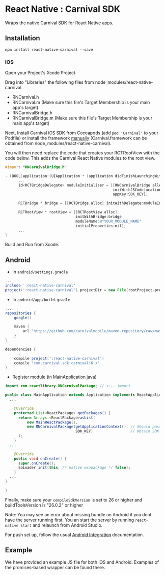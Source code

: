 # React Native : Carnival SDK

Wraps the native Carnival SDK for React Native apps.

## Installation

`npm install react-native-carnival --save`


### iOS

Open your Project's Xcode Project.

Drag into "Libraries" the following files from node_modules/react-native-carnival:

 * RNCarnival.h
 * RNCarnival.m (Make sure this file's Target Membership is your main app's target)
 * RNCarnivalBridge.h
 * RNCarnivalBridge.m (Make sure this file's Target Membership is your main app's target)

Next, Install Carnival iOS SDK from Cocoapods (add `pod 'Carnival'` to your Podfile) or install the framework [manually](http://docs.carnival.io/docs/ios-integration#section-manual-integration) (Carnival.framework can be obtained from node_modules/react-native-carnival).

You will then need replace the code that creates your RCTRootView with the code below. This adds the Carnival React Native modules to the root view.

```Objective-C
#import "RNCarnivalBridge.h"

- (BOOL)application:(UIApplication * )application didFinishLaunchingWithOptions:(NSDictionary * )launchOptions {
      ...
      id<RCTBridgeDelegate> moduleInitialiser = [[RNCarnivalBridge alloc]
                                                 initWithJSCodeLocation:jsCodeLocation   // JS Code location used here should be same location used before
                                                 appKey:SDK_KEY];                        // Obtain SDK key from your Carnival app settings

      RCTBridge * bridge = [[RCTBridge alloc] initWithDelegate:moduleInitialiser launchOptions:launchOptions];

      RCTRootView * rootView = [[RCTRootView alloc]
                                initWithBridge:bridge
                                moduleName:@"YOUR_MODULE_NAME"
                                initialProperties:nil];
      ...
}
```

Build and Run from Xcode.

## Android

* In `android/settings.gradle`

```gradle
...
include ':react-native-carnival'
project(':react-native-carnival').projectDir = new File(rootProject.projectDir, '../node_modules/react-native-carnival/android')
```

* In `android/app/build.gradle`

```gradle
...
repositories {
    google()

    maven {
        url "https://github.com/carnivalmobile/maven-repository/raw/master/"
    }
}

dependencies {
    ...
    compile project(':react-native-carnival')
    compile 'com.carnival.sdk:carnival:6.+'
}
```


* Register module (in MainApplication.java)

```java
import com.reactlibrary.RNCarnivalPackage; // <--- import

public class MainApplication extends Application implements ReactApplication {
  ...

    @Override
    protected List<ReactPackage> getPackages() {
      return Arrays.<ReactPackage>asList(
          new MainReactPackage(),
          new RNCarnivalPackage(getApplicationContext(), // Should pass in application context
                                SDK_KEY)                 // Obtain SDK key from your Carnival app settings
      );
    }
  ...

    @Override
    public void onCreate() {
      super.onCreate();
      SoLoader.init(this, /* native exopackage */ false);
    }
  ...
}

}
```

Finally, make sure your `compileSdkVersion` is set to 26 or higher and buildToolsVersion is "26.0.2" or higher


Note: You may see an error about missing bundle on Android if you dont have the server running first. You an start the server by running `react-native start` and relaunch from Android Studio.

For push set up, follow the usual [Android Integration](https://docs.carnival.io/docs/android-integration) documentation.

## Example

We have provided an example JS file for both iOS and Android. Examples of the promises-based wrapper can be found there.
